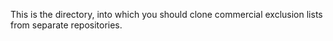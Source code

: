 This is the directory, into which you should clone commercial exclusion lists from separate repositories.
